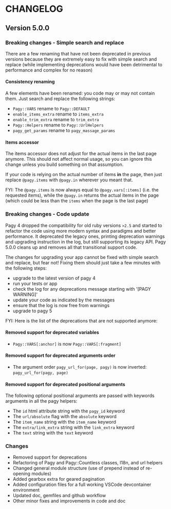 # CHANGELOG

## Version 5.0.0

### Breaking changes - Simple search and replace

There are a few renaming that have not been deprecated in previous versions because they are extremely easy to fix with simple search and replace (while implementing deprecations would have been detrimental to performance and complex for no reason)

#### Consistency renaming

A few elements have been renamed: you code may or may not contain them. Just search and replace the following strings:

- `Pagy::VARS` rename to `Pagy::DEFAULT`
- `enable_items_extra` rename to `items_extra`
- `enable_trim_extra` rename to `trim_extra`
- `Pagy::Helpers` rename to `Pagy::UrlHelpers`
- `pagy_get_params` rename to `pagy_massage_params`

#### Items accessor

The items accessor does not adjust for the actual items in the last page anymore. This should not affect normal usage, so you can ignore this change unless you build something on that assumption.

If your code is relying on the actual number of items **in** the page, then just replace `@pagy.items` with `@pagy.in` wherever you meant that.

FYI: The `@pagy.items` is now always equal to `@pagy.vars[:items]` (i.e. the requested items), while the `@pagy.in` returns the actual items in the page (which could be less than the `items` when the page is the last page)

### Breaking changes - Code update

Pagy 4 dropped the compatibility for old ruby versions `>2.5` and started to refactor the code using more modern syntax and paradigms and better performance. It deprecated the legacy ones, printing deprecation warnings and upgrading instruction in the log, but still supporting its legacy API. Pagy 5.0.0 cleans up and removes all that transitional support code.

The changes for upgrading your app cannot be fixed with simple search and replace, but fear not! Fixing them should just take a few minutes with the following steps:

- upgrade to the latest version of pagy 4
- run your tests or app
- check the log for any deprecations message starting with '[PAGY WARNING]'
- update your code as indicated by the messages
- ensure that the log is now free from warnings
- upgrade to pagy 5

FYI: Here is the list of the deprecations that are not supported anymore:

#### Removed support for deprecated variables

- `Pagy::VARS[:anchor]` is now `Pagy::VARS[:fragment]`

#### Removed support for deprecated arguments order

- The argument order `pagy_url_for(page, pagy)` is now inverted: `pagy_url_for(pagy, page)`

#### Removed support for deprecated positional arguments

The following optional positional arguments are passed with keywords arguments in all the pagy helpers:

- The `id` html attribute string with the `pagy_id` keyword
- The `url/absolute` flag with the `absolute` keyword
- The `item_name` string with the `item_name` keyword
- The `extra/link_extra` string with the `link_extra` keyword
- The `text` string with the `text` keyword

### Changes

- Removed support for deprecations
- Refactoring of Pagy and Pagy::Countless classes, I18n, and url helpers
- Changed general module structure (use of prepend instead of re-opening modules)
- Added gearbox extra for geared pagination
- Added configuration files for a full working VSCode devcontainer environment
- Updated doc, gemfiles and github workflow
- Other minor fixes and improvements in code and doc
